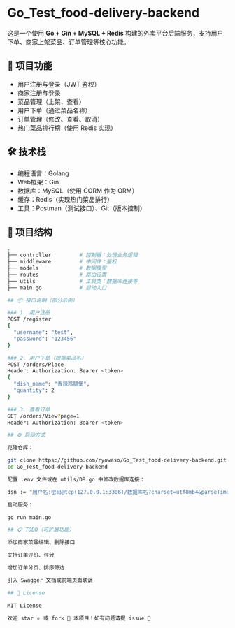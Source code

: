 # Go_Test_food-delivery-backend

这是一个使用 **Go + Gin + MySQL + Redis** 构建的外卖平台后端服务，支持用户下单、商家上架菜品、订单管理等核心功能。

## 🌟 项目功能

- 用户注册与登录（JWT 鉴权）
- 商家注册与登录
- 菜品管理（上架、查看）
- 用户下单（通过菜品名称）
- 订单管理（修改、查看、取消）
- 热门菜品排行榜（使用 Redis 实现）

## 🛠 技术栈

- 编程语言：Golang
- Web框架：Gin
- 数据库：MySQL（使用 GORM 作为 ORM）
- 缓存：Redis（实现热门菜品排行）
- 工具：Postman（测试接口）、Git（版本控制）

## 📂 项目结构
```bash
.
├── controller         # 控制器：处理业务逻辑
├── middleware         # 中间件：鉴权
├── models             # 数据模型
├── routes             # 路由设置
├── utils              # 工具类：数据库连接等
├── main.go            # 启动入口

## 📦 接口说明（部分示例）

### 1. 用户注册
POST /register
{
  "username": "test",
  "password": "123456"
}

### 2. 用户下单（根据菜品名）
POST /orders/Place
Header: Authorization: Bearer <token>
{
  "dish_name": "香辣鸡腿堡",
  "quantity": 2
}

### 3. 查看订单
GET /orders/View?page=1
Header: Authorization: Bearer <token>

## ⚙️ 启动方式

克隆仓库：

git clone https://github.com/ryowaso/Go_Test_food-delivery-backend.git
cd Go_Test_food-delivery-backend

配置 .env 文件或在 utils/DB.go 中修改数据库连接：

dsn := "用户名:密码@tcp(127.0.0.1:3306)/数据库名?charset=utf8mb4&parseTime=True&loc=Local"

启动服务：

go run main.go

## 📋 TODO（可扩展功能）

添加商家菜品编辑、删除接口

支持订单评价、评分

增加订单分页、排序筛选

引入 Swagger 文档或前端页面联调

## 📄 License

MIT License

欢迎 star ⭐ 或 fork 🔁 本项目！如有问题请提 issue 🙌
